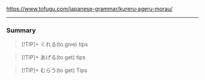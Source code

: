 https://www.tofugu.com/japanese-grammar/kureru-ageru-morau/

---

### Summary

>[!TIP]+ くれる(to give)
> tips

>[!TIP]+ あげる(to get)
> tips

>[!TIP]+ むらう(to get)
>Tips

